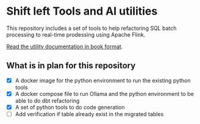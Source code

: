 # Shift left Tools and AI utilities

This repository includes a set of tools to help refactoring SQL batch processing to real-time prodessing using Apache Flink. 

[Read the utility documentation in book format](https://jbcodeforce.github.io/shift_left_utils/).


## What is in plan for this repository

* [x] A docker image for the python environment to run the existing python tools
* [x] A docker compose file to run Ollama and the python environment to be able to do dbt refactoring 
* [x] A set of python tools to do code generation
* [ ] Add verification if table already exist in the migrated tables
